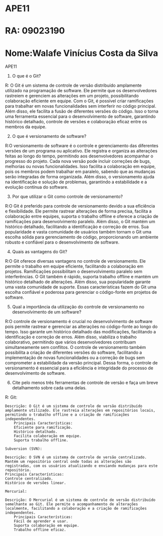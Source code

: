 # APE11

# RA: 09023190
# Nome:Walafe Vinícius Costa da Silva

APE11

1. O que é o Git?

 R: O Git é um sistema de controle de versão distribuído amplamente utilizado na programação de software. Ele permite que os desenvolvedores rastreiem e gerenciem as alterações em um projeto, possibilitando colaboração eficiente em equipe. Com o Git, é possível criar ramificações para trabalhar em novas funcionalidades sem interferir no código principal. Além disso, ele facilita a fusão de diferentes versões do código. Isso o torna uma ferramenta essencial para o desenvolvimento de software, garantindo histórico detalhado, controle de versões e colaboração eficaz entre os membros da equipe.

2. O que é versionamento de software?

 R:O versionamento de software é o controle e gerenciamento das diferentes versões de um programa ou aplicativo. Ele registra e organiza as alterações feitas ao longo do tempo, permitindo aos desenvolvedores acompanhar o progresso do projeto. Cada nova versão pode incluir correções de bugs, melhorias ou novas funcionalidades. Isso facilita a colaboração em equipe, pois os membros podem trabalhar em paralelo, sabendo que as mudanças serão integradas de forma organizada. Além disso, o versionamento ajuda na identificação e solução de problemas, garantindo a estabilidade e a evolução contínua do software.

3. Por que utilizar o Git como controle de versionamento?

 R:O Git é preferido para controle de versionamento devido a sua eficiência e flexibilidade. Ele permite rastrear alterações de forma precisa, facilita a colaboração entre equipes, suporta o trabalho offline e oferece a criação de ramificações para desenvolvimento paralelo. Além disso, o Git mantém um histórico detalhado, facilitando a identificação e correção de erros. Sua popularidade e vasta comunidade de usuários também tornam o Git uma escolha sólida para gerenciamento de código, proporcionando um ambiente robusto e confiável para o desenvolvimento de software.

4. Quais as vantagens do Git?

 R:O Git oferece diversas vantagens no controle de versionamento. Ele permite o trabalho em equipe eficiente, facilitando a colaboração em projetos. Ramificações possibilitam o desenvolvimento paralelo sem interferências. O Git também é rápido, suporta trabalho offline e mantém um histórico detalhado de alterações. Além disso, sua popularidade garante uma vasta comunidade de suporte. Essas características fazem do Git uma escolha confiável e poderosa para gerenciar o código-fonte em projetos de software.

5. Qual a importância da utilização do controle de versionamento no
desenvolvimento de um software?

 R:O controle de versionamento é crucial no desenvolvimento de software pois permite rastrear e gerenciar as alterações no código-fonte ao longo do tempo. Isso garante um histórico detalhado das modificações, facilitando a identificação e correção de erros. Além disso, viabiliza o trabalho colaborativo, permitindo que vários desenvolvedores contribuam simultaneamente sem conflitos. O controle de versionamento também possibilita a criação de diferentes versões do software, facilitando a implementação de novas funcionalidades ou a correção de bugs sem comprometer a estabilidade da versão principal. Dessa forma, o controle de versionamento é essencial para a eficiência e integridade do processo de desenvolvimento de software.

6. Cite pelo menos três ferramentas de controle de versão e faça um breve
detalhamento sobre cada uma delas.

 R: Git:

    Descrição: O Git é um sistema de controle de versão distribuído amplamente utilizado. Ele rastreia alterações em repositórios locais, permitindo o trabalho offline e a criação de ramificações independentes.
        Principais Características:
        Eficiente para ramificação.
        Histórico detalhado.
        Facilita colaboração em equipe.
        Suporta trabalho offline.

    Subversion (SVN):

    Descrição: O SVN é um sistema de controle de versão centralizado. Mantém um repositório central onde todas as alterações são registradas, com os usuários atualizando e enviando mudanças para este repositório.
    Principais Características:
    Controle centralizado.
    Histórico de versões linear.
    
    Mercurial:

    Descrição: O Mercurial é um sistema de controle de versão distribuído semelhante ao Git. Ele permite o acompanhamento de alterações localmente, facilitando a colaboração e a criação de ramificações independentes.
        Principais Características:
        Fácil de aprender e usar.
        Suporta colaboração em equipe.
        Trabalho offline eficaz.
